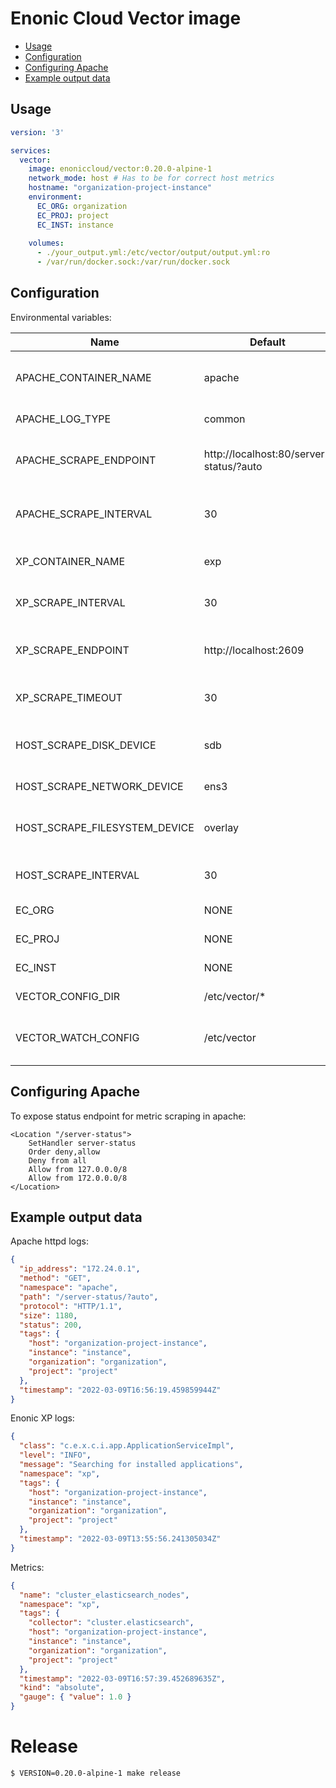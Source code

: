 <h1>Enonic Cloud Vector image</h1>

- [Usage](#usage)
- [Configuration](#configuration)
- [Configuring Apache](#configuring-apache)
- [Example output data](#example-output-data)

## Usage

```yaml
version: '3'

services:
  vector:
    image: enoniccloud/vector:0.20.0-alpine-1
    network_mode: host # Has to be for correct host metrics
    hostname: "organization-project-instance"
    environment:
      EC_ORG: organization
      EC_PROJ: project
      EC_INST: instance
      
    volumes:
      - ./your_output.yml:/etc/vector/output/output.yml:ro
      - /var/run/docker.sock:/var/run/docker.sock
```

## Configuration

Environmental variables:

| Name | Default | Description |
| --- | --- | --- |
| APACHE_CONTAINER_NAME | apache | Name of Apache container to collect logs |
| APACHE_LOG_TYPE | common | Log type of Apache logs |
| APACHE_SCRAPE_ENDPOINT | http://localhost:80/server-status/?auto | Endpoint for Apache metrics scraping |
| APACHE_SCRAPE_INTERVAL | 30 | Interval for Apache metrics scraping |
| XP_CONTAINER_NAME | exp | Name of XP container to collect logs |
| XP_SCRAPE_INTERVAL | 30 | Interval for XP metrics scraping |
| XP_SCRAPE_ENDPOINT | http://localhost:2609 | Endpoint for Apache metrics scraping |
| XP_SCRAPE_TIMEOUT | 30 | Timeout for XP metrics scraping |
| HOST_SCRAPE_DISK_DEVICE | sdb | Disk to scrape for read/write data |
| HOST_SCRAPE_NETWORK_DEVICE | ens3 | Network card for io metrics |
| HOST_SCRAPE_FILESYSTEM_DEVICE | overlay | Disk device to scrape for disk usage data |
| HOST_SCRAPE_INTERVAL | 30 | Interval for XP metrics scraping |
| EC_ORG | NONE | Enonic Cloud Organization |
| EC_PROJ | NONE | Enonic Cloud Project |
| EC_INST | NONE | Enonic Cloud Instance |
| VECTOR_CONFIG_DIR | /etc/vector/* | Configuration directories |
| VECTOR_WATCH_CONFIG | /etc/vector | Directory to watch for config changes |

## Configuring Apache

To expose status endpoint for metric scraping in apache:

```
<Location "/server-status">
    SetHandler server-status
    Order deny,allow
    Deny from all
    Allow from 127.0.0.0/8
    Allow from 172.0.0.0/8
</Location>
```

## Example output data

Apache httpd logs:

```json
{
  "ip_address": "172.24.0.1",
  "method": "GET",
  "namespace": "apache",
  "path": "/server-status/?auto",
  "protocol": "HTTP/1.1",
  "size": 1180,
  "status": 200,
  "tags": {
    "host": "organization-project-instance",
    "instance": "instance",
    "organization": "organization",
    "project": "project"
  },
  "timestamp": "2022-03-09T16:56:19.459859944Z"
}
```

Enonic XP logs:

```json
{
  "class": "c.e.x.c.i.app.ApplicationServiceImpl",
  "level": "INFO",
  "message": "Searching for installed applications",
  "namespace": "xp",
  "tags": {
    "host": "organization-project-instance",
    "instance": "instance",
    "organization": "organization",
    "project": "project"
  },
  "timestamp": "2022-03-09T13:55:56.241305034Z"
}
```

Metrics:

```json
{
  "name": "cluster_elasticsearch_nodes",
  "namespace": "xp",
  "tags": {
    "collector": "cluster.elasticsearch",
    "host": "organization-project-instance",
    "instance": "instance",
    "organization": "organization",
    "project": "project"
  },
  "timestamp": "2022-03-09T16:57:39.452689635Z",
  "kind": "absolute",
  "gauge": { "value": 1.0 }
}
```

# Release

```
$ VERSION=0.20.0-alpine-1 make release
```